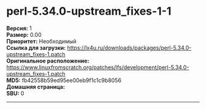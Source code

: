 # perl-5.34.0-upstream_fixes-1-1



**Версия:** 1
<br />
**Размер:** 0.00
<br />
**Приоритет:** Необходимый
<br />
**Ссылка для загрузки:** https://lx4u.ru/downloads/packages/perl-5.34.0-upstream_fixes-1.patch
<br />
**Оригинальное расположение:** https://www.linuxfromscratch.org/patches/lfs/development/perl-5.34.0-upstream_fixes-1.patch
<br />
**MD5:** fb42558b59ed95ee00eb9f1c1c9b8056
<br />
**Домашняя страница:** 
        <br />
**SBU:** 0

***
            